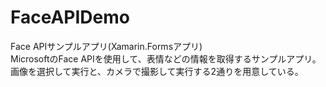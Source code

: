# FaceAPIDemo
Face APIサンプルアプリ(Xamarin.Formsアプリ)  
MicrosoftのFace APIを使用して、表情などの情報を取得するサンプルアプリ。  
画像を選択して実行と、カメラで撮影して実行する2通りを用意している。  
